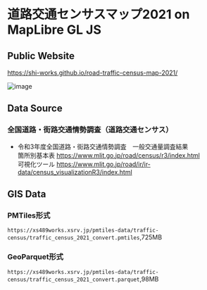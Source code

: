 # 道路交通センサスマップ2021 on MapLibre GL JS
## Public Website
https://shi-works.github.io/road-traffic-census-map-2021/

![image](https://github.com/shi-works/road-traffic-census-map-2021/assets/71203808/0d3a05e3-8905-46ca-825d-965f2eecc1db)

## Data Source
### 全国道路・街路交通情勢調査（道路交通センサス）
- 令和3年度全国道路・街路交通情勢調査 一般交通量調査結果  
箇所別基本表 https://www.mlit.go.jp/road/census/r3/index.html  
可視化ツール https://www.mlit.go.jp/road/ir/ir-data/census_visualizationR3/index.html

## GIS Data
### PMTiles形式
`https://xs489works.xsrv.jp/pmtiles-data/traffic-census/traffic_census_2021_convert.pmtiles`,725MB
### GeoParquet形式
`https://xs489works.xsrv.jp/pmtiles-data/traffic-census/traffic_census_2021_convert.parquet`,98MB
